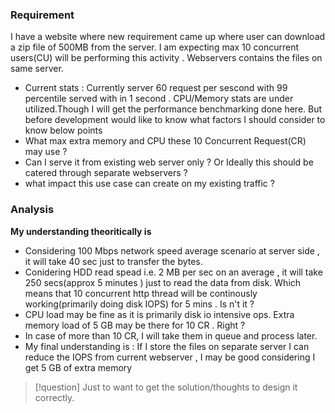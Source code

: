 ### Requirement
I have a website where new requirement came up where user can download a zip file of 500MB from the server. I am expecting max 10 concurrent users(CU) will be performing this activity . Webservers contains the files on same server.
- Current stats : Currently server 60 request per sescond with 99 percentile served with in 1 second . CPU/Memory stats are under utilized.Though I will get the performance benchmarking done here. But before development would like to know what factors I should consider to know below points
- What max extra memory and CPU these 10 Concurrent Request(CR) may use ?
- Can I serve it from existing web server only ? Or Ideally this should be catered through separate webservers ?
- what impact this use case can create on my existing traffic ?

### Analysis
**My understanding theoritically is**
- Considering 100 Mbps network speed average scenario at server side , it will take 40 sec just to transfer the bytes.
- Conidering HDD read spead i.e. 2 MB per sec on an average , it will take 250 secs(approx 5 minutes ) just to read the data from disk. Which means that 10 concurrent http thread will be continously working(primarily doing disk IOPS) for 5 mins . Is n't it ?
- CPU load may be fine as it is primarily disk io intensive ops. Extra memory load of 5 GB may be there for 10 CR . Right ?
- In case of more than 10 CR, I will take them in queue and process later.
- My final understanding is : If I store the files on separate server I can reduce the IOPS from current webserver , I may be good considering I get 5 GB of extra memory

>[!question] Just to want to get the solution/thoughts to design it correctly.